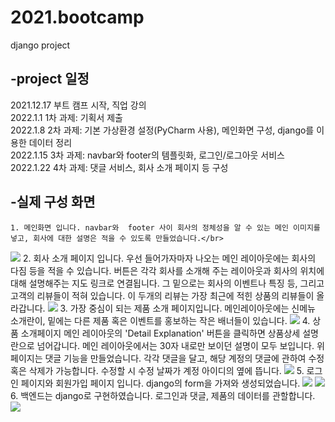 # 2021.bootcamp
django project

## -project 일정
   2021.12.17 부트 캠프 시작, 직업 강의 </br>
   2022.1.1   1차 과제: 기획서 제출 </br>
   2022.1.8   2차 과제: 기본 가상환경 설정(PyCharm 사용), 메인화면 구성, django를 이용한 데이터 정리 </br>
   2022.1.15  3차 과제: navbar와 footer의 템플릿화, 로그인/로그아웃 서비스 </br>
   2022.1.22  4차 과제: 댓글 서비스, 회사 소개 페이지 등 구성 </br>

## -실제 구성 화면
    1. 메인화면 입니다. navbar와  footer 사이 회사의 정체성을 알 수 있는 메인 이미지를 넣고, 회사에 대한 설명은 적을 수 있도록 만들었습니다.</br>
<img src="https://user-images.githubusercontent.com/93725108/153582224-085a3e7b-3cc7-44ff-bf96-28f07355316c.PNG">
    2. 회사 소개 페이지 입니다.
      우선 들어가자마자 나오는 메인 레이아웃에는 회사의 다짐 등을 적을 수 있습니다. 버튼은 각각 회사를 소개해 주는 레이아웃과 회사의 위치에 대해 설명해주는 지도 링크로 연결됩니다. 
      그 밑으로는 회사의 이벤트나 특징 등, 그리고 고객의 리뷰들이 적혀 있습니다. 이 두개의 리뷰는 가장 최근에 적힌 상품의 리뷰들이 올라갑니다.
<img src="https://user-images.githubusercontent.com/93725108/153582230-c5a1a6e9-b48e-43d6-af39-b0236b245baf.PNG">
    3. 가장 중심이 되는 제품 소개 페이지입니다. 메인레이아웃에는 신메뉴 소개란이, 밑에는 다른 제품 혹은 이벤트를 홍보하는 작은 배너들이 있습니다.
<img src="https://user-images.githubusercontent.com/93725108/153582237-93de12e6-91cb-4586-9606-295a5aba2328.PNG">
    4. 상품 소개페이지 메인 레이아웃의 'Detail Explanation' 버튼을 클릭하면 상품상세 설명란으로 넘어갑니다. 메인 레이아웃에서는 30자 내로만 보이던 설명이 모두 보입니다. 
       위 페이지는 댓글 기능을 만들었습니다. 각각 댓글을 달고, 해당 계정의 댓글에 관하여 수정 혹은 삭제가 가능합니다. 수정할 시 수정 날짜가 계정 아이디의 옆에 뜹니다.
<img src="https://user-images.githubusercontent.com/93725108/153582261-018bee30-edbd-41be-a9ce-f1909fb6a1b2.PNG">
    5. 로그인 페이지와 회원가입 페이지 입니다. django의 form을 가져와 생성되었습니다.
<img src="https://user-images.githubusercontent.com/93725108/153582276-e603aceb-9e8f-478f-945a-27e0f0313440.PNG">
<img src="https://user-images.githubusercontent.com/93725108/153582282-5cf9eacd-28f7-4e99-9e80-7a545c8e66e0.PNG">
    6. 백엔드는 django로 구현하였습니다. 로그인과 댓글, 제품의 데이터를 관할합니다.
<img src="https://user-images.githubusercontent.com/93725108/153582297-c248ac3f-fe87-413c-aff3-c8bbd665e363.PNG">
